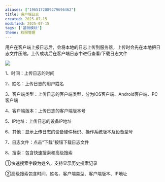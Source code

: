 ```yaml
---
aliases: ["1965172089279696462"]
title: 客户端日志
created: 2025-07-15
modified: 2025-07-15
tags: ['基础模块']
theme: 权限管理
---
```


用户在客户端上报日志后，会将本地的日志上传到服务器，上传时会先在本地把日志文件压缩，上传成功后在客户端日志中进行查看/下载日志文件

![](https://myhelpdoc.oss-cn-heyuan.aliyuncs.com/mdimages/54e8e91799da4b68651707e2d7090d9c.jpg)

1、时间：上传日志的时间

2、姓名：上传日志的用户姓名

3、客户端类型：上传日志的客户端类型，分为IOS客户端、Android客户端、PC客户端

4、客户端版本：上传日志的客户端版本号

5、IP地址：上传日志的设备IP地址

6、其他：显示上传日志的设备硬件标识、操作系统版本及设备型号

7、日志文件：点击“下载”按钮下载日志文件

8、搜索：包含快速搜索和高级搜索

①快速搜索字段为姓名，支持显示历史搜索记录

②高级搜索包含时间、姓名、客户端类型、客户端版本、IP地址


